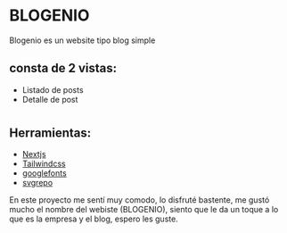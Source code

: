 
# BLOGENIO

Blogenio es un website tipo blog simple
## consta de 2 vistas:
- Listado de posts
- Detalle de post
#
## Herramientas:
- [Nextjs](https://nextjs.org/?uwu=true)
- [Tailwindcss](https://tailwindcss.com/)
- [googlefonts](https://fonts.google.com/)
- [svgrepo](https://www.svgrepo.com/)

En este proyecto me sentí muy comodo, lo disfruté bastente, me gustó mucho el nombre del webiste (BLOGENIO), siento que le da un toque a lo que es la empresa y el blog, espero les guste.